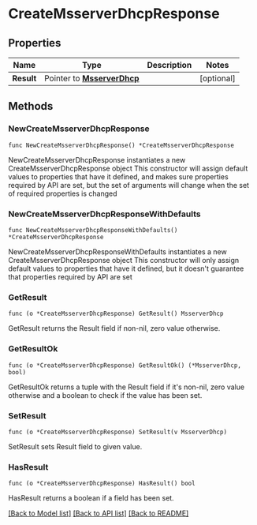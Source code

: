 # CreateMsserverDhcpResponse

## Properties

Name | Type | Description | Notes
------------ | ------------- | ------------- | -------------
**Result** | Pointer to [**MsserverDhcp**](MsserverDhcp.md) |  | [optional] 

## Methods

### NewCreateMsserverDhcpResponse

`func NewCreateMsserverDhcpResponse() *CreateMsserverDhcpResponse`

NewCreateMsserverDhcpResponse instantiates a new CreateMsserverDhcpResponse object
This constructor will assign default values to properties that have it defined,
and makes sure properties required by API are set, but the set of arguments
will change when the set of required properties is changed

### NewCreateMsserverDhcpResponseWithDefaults

`func NewCreateMsserverDhcpResponseWithDefaults() *CreateMsserverDhcpResponse`

NewCreateMsserverDhcpResponseWithDefaults instantiates a new CreateMsserverDhcpResponse object
This constructor will only assign default values to properties that have it defined,
but it doesn't guarantee that properties required by API are set

### GetResult

`func (o *CreateMsserverDhcpResponse) GetResult() MsserverDhcp`

GetResult returns the Result field if non-nil, zero value otherwise.

### GetResultOk

`func (o *CreateMsserverDhcpResponse) GetResultOk() (*MsserverDhcp, bool)`

GetResultOk returns a tuple with the Result field if it's non-nil, zero value otherwise
and a boolean to check if the value has been set.

### SetResult

`func (o *CreateMsserverDhcpResponse) SetResult(v MsserverDhcp)`

SetResult sets Result field to given value.

### HasResult

`func (o *CreateMsserverDhcpResponse) HasResult() bool`

HasResult returns a boolean if a field has been set.


[[Back to Model list]](../README.md#documentation-for-models) [[Back to API list]](../README.md#documentation-for-api-endpoints) [[Back to README]](../README.md)


